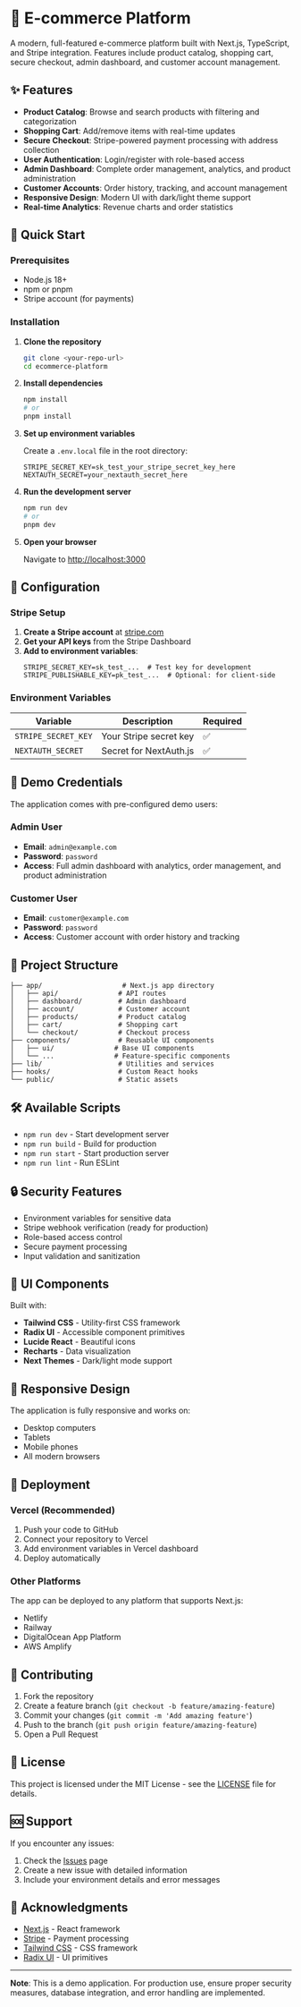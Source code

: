 # 🛒 E-commerce Platform

A modern, full-featured e-commerce platform built with Next.js, TypeScript, and Stripe integration. Features include product catalog, shopping cart, secure checkout, admin dashboard, and customer account management.

## ✨ Features

- **Product Catalog**: Browse and search products with filtering and categorization
- **Shopping Cart**: Add/remove items with real-time updates
- **Secure Checkout**: Stripe-powered payment processing with address collection
- **User Authentication**: Login/register with role-based access
- **Admin Dashboard**: Complete order management, analytics, and product administration
- **Customer Accounts**: Order history, tracking, and account management
- **Responsive Design**: Modern UI with dark/light theme support
- **Real-time Analytics**: Revenue charts and order statistics

## 🚀 Quick Start

### Prerequisites

- Node.js 18+ 
- npm or pnpm
- Stripe account (for payments)

### Installation

1. **Clone the repository**
   ```bash
   git clone <your-repo-url>
   cd ecommerce-platform
   ```

2. **Install dependencies**
   ```bash
   npm install
   # or
   pnpm install
   ```

3. **Set up environment variables**
   
   Create a `.env.local` file in the root directory:
   ```env
   STRIPE_SECRET_KEY=sk_test_your_stripe_secret_key_here
   NEXTAUTH_SECRET=your_nextauth_secret_here
   ```

4. **Run the development server**
   ```bash
   npm run dev
   # or
   pnpm dev
   ```

5. **Open your browser**
   
   Navigate to [http://localhost:3000](http://localhost:3000)

## 🔧 Configuration

### Stripe Setup

1. **Create a Stripe account** at [stripe.com](https://stripe.com)
2. **Get your API keys** from the Stripe Dashboard
3. **Add to environment variables**:
   ```env
   STRIPE_SECRET_KEY=sk_test_...  # Test key for development
   STRIPE_PUBLISHABLE_KEY=pk_test_...  # Optional: for client-side
   ```

### Environment Variables

| Variable | Description | Required |
|----------|-------------|----------|
| `STRIPE_SECRET_KEY` | Your Stripe secret key | ✅ |
| `NEXTAUTH_SECRET` | Secret for NextAuth.js | ✅ |

## 👥 Demo Credentials

The application comes with pre-configured demo users:

### Admin User
- **Email**: `admin@example.com`
- **Password**: `password`
- **Access**: Full admin dashboard with analytics, order management, and product administration

### Customer User
- **Email**: `customer@example.com`
- **Password**: `password`
- **Access**: Customer account with order history and tracking

## 📁 Project Structure

```
├── app/                    # Next.js app directory
│   ├── api/               # API routes
│   ├── dashboard/         # Admin dashboard
│   ├── account/           # Customer account
│   ├── products/          # Product catalog
│   ├── cart/              # Shopping cart
│   └── checkout/          # Checkout process
├── components/            # Reusable UI components
│   ├── ui/               # Base UI components
│   └── ...               # Feature-specific components
├── lib/                   # Utilities and services
├── hooks/                 # Custom React hooks
└── public/                # Static assets
```

## 🛠️ Available Scripts

- `npm run dev` - Start development server
- `npm run build` - Build for production
- `npm run start` - Start production server
- `npm run lint` - Run ESLint

## 🔒 Security Features

- Environment variables for sensitive data
- Stripe webhook verification (ready for production)
- Role-based access control
- Secure payment processing
- Input validation and sanitization

## 🎨 UI Components

Built with:
- **Tailwind CSS** - Utility-first CSS framework
- **Radix UI** - Accessible component primitives
- **Lucide React** - Beautiful icons
- **Recharts** - Data visualization
- **Next Themes** - Dark/light mode support

## 📱 Responsive Design

The application is fully responsive and works on:
- Desktop computers
- Tablets
- Mobile phones
- All modern browsers

## 🚀 Deployment

### Vercel (Recommended)

1. Push your code to GitHub
2. Connect your repository to Vercel
3. Add environment variables in Vercel dashboard
4. Deploy automatically

### Other Platforms

The app can be deployed to any platform that supports Next.js:
- Netlify
- Railway
- DigitalOcean App Platform
- AWS Amplify

## 🤝 Contributing

1. Fork the repository
2. Create a feature branch (`git checkout -b feature/amazing-feature`)
3. Commit your changes (`git commit -m 'Add amazing feature'`)
4. Push to the branch (`git push origin feature/amazing-feature`)
5. Open a Pull Request

## 📄 License

This project is licensed under the MIT License - see the [LICENSE](LICENSE) file for details.

## 🆘 Support

If you encounter any issues:

1. Check the [Issues](../../issues) page
2. Create a new issue with detailed information
3. Include your environment details and error messages

## 🙏 Acknowledgments

- [Next.js](https://nextjs.org/) - React framework
- [Stripe](https://stripe.com/) - Payment processing
- [Tailwind CSS](https://tailwindcss.com/) - CSS framework
- [Radix UI](https://www.radix-ui.com/) - UI primitives

---

**Note**: This is a demo application. For production use, ensure proper security measures, database integration, and error handling are implemented. 
